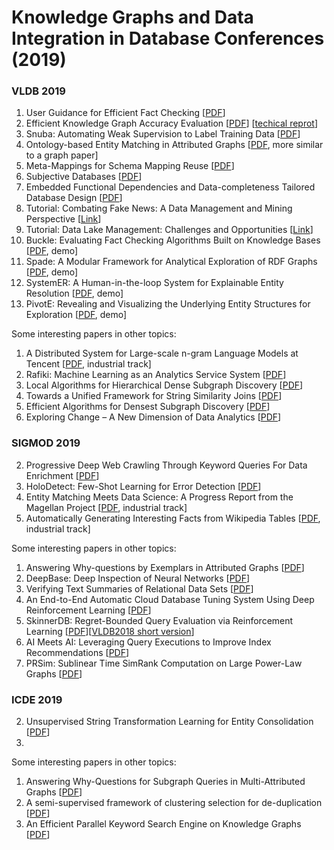 # Knowledge Graphs and Data Integration in Database Conferences (2019)

### VLDB 2019
1. User Guidance for Efficient Fact Checking [[PDF](https://dl.acm.org/citation.cfm?id=3324031.3341984)]
2. Efficient Knowledge Graph Accuracy Evaluation [[PDF](https://arxiv.org/pdf/1907.09657.pdf)]  [[techical reprot](https://users.cs.duke.edu/~jygao/KG_eval_vldb_full.pdf)]
3. Snuba: Automating Weak Supervision to Label Training Data [[PDF](http://www.vldb.org/pvldb/vol12/p223-varma.pdf)]
4. Ontology-based Entity Matching in Attributed Graphs [[PDF](http://www.vldb.org/pvldb/vol12/p1195-ma.pdf), more similar to a graph paper]
5. Meta-Mappings for Schema Mapping Reuse [[PDF](http://www.eurecom.fr/~papotti/files/MappingReuse.pdf)]
6. Subjective Databases [[PDF](https://arxiv.org/pdf/1902.09661.pdf)]
7. Embedded Functional Dependencies and Data-completeness Tailored Database Design [[PDF](http://www.vldb.org/pvldb/vol12/p1458-wei.pdf)]
8. Tutorial: Combating Fake News: A Data Management and Mining Perspective [[Link](https://combatingfakenewstutorial.github.io/vldb19.html)]
9. Tutorial: Data Lake Management: Challenges and Opportunities [[Link](https://rjmillerlab.github.io/data-lake-tutorial-slides/)]
10. Buckle: Evaluating Fact Checking Algorithms Built on Knowledge Bases [[PDF](http://www.eurecom.fr/fr/publication/5468/download/data-publi-5468.pdf), demo]
11. Spade: A Modular Framework for Analytical Exploration of RDF Graphs [[PDF](http://www.vldb.org/pvldb/vol12/p1926-diao.pdf), demo]
12. SystemER: A Human-in-the-loop System for Explainable Entity Resolution [[PDF](http://www.vldb.org/pvldb/vol12/p1794-qian.pdf), demo]
13. PivotE: Revealing and Visualizing the Underlying Entity Structures for Exploration [[PDF](http://www.vldb.org/pvldb/vol12/p1966-xueran.pdf), demo]

Some interesting papers in other topics:
1. A Distributed System for Large-scale n-gram Language Models at Tencent [[PDF](http://www.vldb.org/pvldb/vol12/p2206-long.pdf), industrial track]
2. Rafiki: Machine Learning as an Analytics Service System [[PDF](http://www.vldb.org/pvldb/vol12/p128-wang.pdf)]
3. Local Algorithms for Hierarchical Dense Subgraph Discovery [[PDF](http://www.vldb.org/pvldb/vol12/p43-sariyuce.pdf)]
4. Towards a Unified Framework for String Similarity Joins [[PDF](https://www.cs.helsinki.fi/u/jilu/documents/P1131_Lu.pdf)]
5. Efficient Algorithms for Densest Subgraph Discovery [[PDF](http://www.vldb.org/pvldb/vol12/p1719-fang.pdf)]
6. Exploring Change – A New Dimension of Data Analytics [[PDF](http://www.vldb.org/pvldb/vol12/p85-bleifuß.pdf)]

### SIGMOD 2019
2. Progressive Deep Web Crawling Through Keyword Queries For Data Enrichment [[PDF](https://www.cs.sfu.ca/~jnwang/papers/sigmod2019-deeper-crawler.pdf)]
3. HoloDetect: Few-Shot Learning for Error Detection [[PDF](https://arxiv.org/pdf/1904.02285.pdf)]
4. Entity Matching Meets Data Science: A Progress Report from the Magellan Project [[PDF](http://pages.cs.wisc.edu/~anhai/papers1/magellan-sigmod19.pdf), industrial track]
5. Automatically Generating Interesting Facts from Wikipedia Tables [[PDF](https://dl.acm.org/citation.cfm?id=3314043), industrial track]

Some interesting papers in other topics:
1. Answering Why-questions by Exemplars in Attributed Graphs [[PDF](https://eecs.wsu.edu/~qsong/Files/paper/SIGMOD2019.pdf)]
1. DeepBase: Deep Inspection of Neural Networks [[PDF](https://arxiv.org/pdf/1808.04486.pdf)]
2. Verifying Text Summaries of Relational Data Sets [[PDF](https://arxiv.org/pdf/1804.07686.pdf)]
3. An End-to-End Automatic Cloud Database Tuning System Using Deep Reinforcement Learning [[PDF](http://dbgroup.cs.tsinghua.edu.cn/ligl/papers/sigmod19-cdbtune.pdf)]
4. SkinnerDB: Regret-Bounded Query Evaluation via Reinforcement Learning [[PDF](https://arxiv.org/pdf/1901.05152.pdf)][[VLDB2018 short version](http://www.vldb.org/pvldb/vol11/p2074-trummer.pdf)]
5. AI Meets AI: Leveraging Query Executions to Improve Index Recommendations [[PDF](https://www.microsoft.com/en-us/research/uploads/prod/2019/04/regression_sigmod2019_CR.pdf)]
6. PRSim: Sublinear Time SimRank Computation on Large Power-Law Graphs [[PDF](https://arxiv.org/pdf/1905.02354.pdf)]

### ICDE 2019
2. Unsupervised String Transformation Learning for Entity Consolidation [[PDF](https://cs.uwaterloo.ca/~ilyas/papers/DengICDE2019.pdf)]
3. 

Some interesting papers in other topics:
1. Answering Why-Questions for Subgraph Queries in Multi-Attributed Graphs [[PDF](https://eecs.wsu.edu/~qsong/Files/paper/ICDE19f.pdf)]
1. A semi-supervised framework of clustering selection for de-duplication [[PDF](https://cs.uwaterloo.ca/~ilyas/papers/KushagraICDE2019.pdf)]
2. An Efficient Parallel Keyword Search Engine on Knowledge Graphs [[PDF](https://www.comp.nus.edu.sg/~atung/publication/wikisearch.pdf)]




